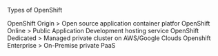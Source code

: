 Types of OpenShift

OpenShift Origin > Open source application container platfor 
OpenShift Online > Public Application Development hosting service 
OpenShift Dedicated > Managed private cluster on AWS/Google Clouds
Openshift Enterprise > On-Premise private PaaS
